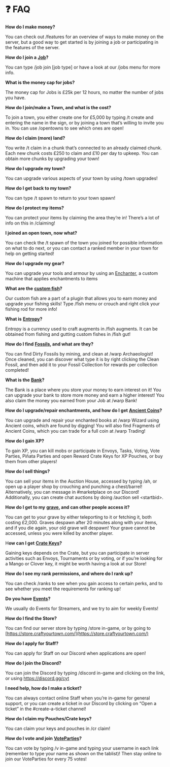 # ❓ FAQ

**How do I make money?**

You can check out /features for an overview of ways to make money on the server, but a good way to get started is by joining a job or participating in the features of the server.

**How do I join a** [**Job**](content/jobs.md)**?**

You can type /job join \[job type] or have a look at our /jobs menu for more info.

**What is the money cap for jobs?**

The money cap for Jobs is £25k per 12 hours, no matter the number of jobs you have.

**How do I join/make a Town, and what is the cost?**

To join a town, you either create one for £5,000 by typing /t create and entering the name in the sign, or by joining a town that’s willing to invite you in. You can use /opentowns to see which ones are open!

**How do I claim (more) land?**

You write /t claim in a chunk that’s connected to an already claimed chunk. Each new chunk costs £250 to claim and £10 per day to upkeep. You can obtain more chunks by upgrading your town!

**How do I upgrade my town?**

You can upgrade various aspects of your town by using /town upgrades!

**How do I get back to my town?**

You can type /t spawn to return to your town spawn!

**How do I protect my items?**

You can protect your items by claiming the area they’re in! There’s a lot of info on this in /claiming!

**I joined an open town, now what?**

You can check the /t spawn of the town you joined for possible information on what to do next, or you can contact a ranked member in your town for help on getting started!

**How do I upgrade my gear?**

You can upgrade your tools and armour by using an [Enchanter](content/craftyourgadgets.md#cyg-machines), a custom machine that applies enchantments to items

**What are the** [**custom fish**](content/fishing.md)**?**

Our custom fish are a part of a plugin that allows you to earn money and upgrade your fishing skills! Type /fish menu or crouch and right click your fishing rod for more info!

**What is** [**Entropy**](content/fishing.md#what-is-entropy)**?**

Entropy is a currency used to craft augments in /fish augments. It can be obtained from fishing and gutting custom fishes in /fish gut!&#x20;

**How do I find** [**Fossils**](content/fossils.md)**, and what are they?**

You can find Dirty Fossils by mining, and clean at /warp Archaeologist! Once cleaned, you can discover what type it is by right clicking the Clean Fossil, and then add it to your Fossil Collection for rewards per collection completed!

**What is the** [**Bank**](content/bank.md)**?**

The Bank is a place where you store your money to earn interest on it! You can upgrade your bank to store more money and earn a higher interest! You also claim the money you earned from your Job at /warp Bank!

**How do I upgrade/repair enchantments, and how do I get** [**Ancient Coins**](content/enchantment-cap/#ancient-coins)**?**

You can upgrade and repair your enchanted books at /warp Wizard using Ancient coins, which are found by digging! You will also find Fragments of Ancient Coins, which you can trade for a full coin at /warp Trading!

**How do I gain XP?**

To gain XP, you can kill mobs or participate in Envoys, Tasks, Voting, Vote Parties, Piñata Parties and open Reward Crate Keys for XP Pouches, or buy them from other players!

**How do I sell things?**

You can sell your items in the Auction House, accessed by typing /ah, or open up a player shop by crouching and punching a chest/barrel! Alternatively, you can message in #marketplace on our Discord! Additionally, you can create chat auctions by doing /auction sell \<startbid>.

**How do I get to my** [**grave**](broken-reference)**, and can other people access it?**

You can get to your grave by either teleporting to it or fetching it, both costing £2,000. Graves despawn after 20 minutes along with your items, and if you die again, your old grave will despawn! Your grave cannot be accessed, unless you were killed by another player.

H**ow can I get** [**Crate Keys**](content/crates.md)**?**

Gaining keys depends on the Crate, but you can participate in server activities such as Envoys, Tournaments or by voting, or if you’re looking for a Mango or Clover key, it might be worth having a look at our Store!

**How do I see my rank permissions, and where do I rank up?**

You can check /ranks to see when you gain access to certain perks, and to see whether you meet the requirements for ranking up!

**Do you have** [**Events**](broken-reference)**?**

We usually do Events for Streamers, and we try to aim for weekly Events!

**How do I find the Store?**

You can find our server store by typing /store in-game, or by going to [https://store.craftyourtown.com/](https://store.craftyourtown.com/)

**How do I apply for Staff?**

You can apply for Staff on our Discord when applications are open!

**How do I join the Discord?**

You can join the Discord by typing /discord in-game and clicking on the link, or using [https://discord.gg/cyt ](https://discord.com/invite/cyt)

**I need help, how do I make a ticket?**

You can always contact online Staff when you’re in-game for general support, or you can create a ticket in our Discord by clicking on “Open a ticket” in the #create-a-ticket channel!

**How do I claim my Pouches/Crate keys?**

You can claim your keys and pouches in /cr claim!

**How do I vote and join** [**VoteParties**](content/voting-and-vote-parties.md)**?**

You can vote by typing /v in-game and typing your username in each link (remember to type your name as shown on the tablist)! Then stay online to join our VoteParties for every 75 votes!

